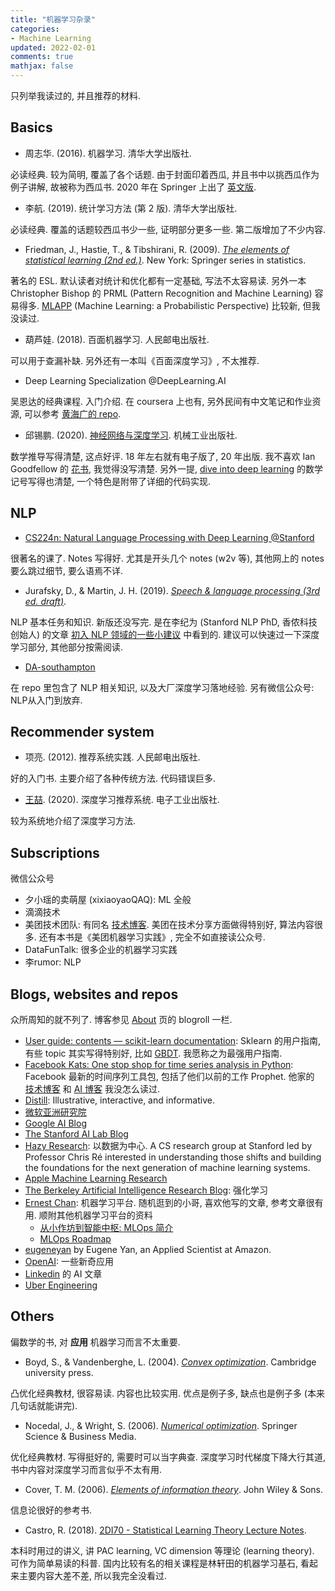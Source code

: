 ```yaml
---
title: "机器学习杂录"
categories: 
- Machine Learning
updated: 2022-02-01
comments: true
mathjax: false
---
```


只列举我读过的, 并且推荐的材料.

<!-- more -->

## Basics

- 周志华. (2016). 机器学习. 清华大学出版社.

必读经典. 较为简明, 覆盖了各个话题. 由于封面印着西瓜, 并且书中以挑西瓜作为例子讲解, 故被称为西瓜书. 2020 年在 Springer 上出了 [英文版](https://www.springer.com/gp/book/9789811519666).

- 李航. (2019). 统计学习方法 (第 2 版). 清华大学出版社.

必读经典. 覆盖的话题较西瓜书少一些, 证明部分更多一些. 第二版增加了不少内容.

- Friedman, J., Hastie, T., & Tibshirani, R. (2009). *[The elements of statistical learning (2nd ed.)](https://web.stanford.edu/~hastie/ElemStatLearn/)*. New York: Springer series in statistics.

著名的 ESL. 默认读者对统计和优化都有一定基础, 写法不太容易读. 另外一本 Christopher Bishop 的 PRML (Pattern Recognition and Machine Learning) 容易得多. [MLAPP](https://probml.github.io/pml-book/) (Machine Learning: a Probabilistic Perspective) 比较新, 但我没读过.

- 葫芦娃. (2018). 百面机器学习. 人民邮电出版社.

可以用于查漏补缺. 另外还有一本叫《百面深度学习》, 不太推荐.

- Deep Learning Specialization @DeepLearning.AI

吴恩达的经典课程. 入门介绍. 在 coursera 上也有, 另外民间有中文笔记和作业资源, 可以参考 [黄海广的 repo](https://github.com/fengdu78/deeplearning_ai_books).

- 邱锡鹏. (2020). [神经网络与深度学习](https://nndl.github.io/). 机械工业出版社.

数学推导写得清楚, 这点好评. 18 年左右就有电子版了, 20 年出版. 我不喜欢 Ian Goodfellow 的 [花书](https://www.deeplearningbook.org/), 我觉得没写清楚. 另外一提, [dive into deep learning](https://d2l.ai/chapter_preface/index.html) 的数学记号写得也清楚, 一个特色是附带了详细的代码实现.

## NLP

- [CS224n: Natural Language Processing with Deep Learning @Stanford](https://web.stanford.edu/class/cs224n/)

很著名的课了. Notes 写得好. 尤其是开头几个 notes (w2v 等), 其他网上的 notes 要么跳过细节, 要么语焉不详.

- Jurafsky, D., & Martin, J. H. (2019). *[Speech & language processing (3rd ed. draft)](https://web.stanford.edu/~jurafsky/slp3/)*. 

NLP 基本任务和知识. 新版还没写完. 是在李纪为 (Stanford NLP PhD, 香侬科技创始人) 的文章 [初入 NLP 领域的一些小建议](https://zhuanlan.zhihu.com/p/59184256) 中看到的. 建议可以快速过一下深度学习部分, 其他部分按需阅读.

- [DA-southampton](https://github.com/DA-southampton)

在 repo 里包含了 NLP 相关知识, 以及大厂深度学习落地经验. 另有微信公众号: NLP从入门到放弃.

## Recommender system

- 项亮. (2012). 推荐系统实践. 人民邮电出版社.

好的入门书. 主要介绍了各种传统方法. 代码错误巨多.

- [王喆](https://www.zhihu.com/people/wang-zhe-58). (2020). 深度学习推荐系统. 电子工业出版社.

较为系统地介绍了深度学习方法.

## Subscriptions

微信公众号

- 夕小瑶的卖萌屋 (xixiaoyaoQAQ): ML 全般
- 滴滴技术
- 美团技术团队: 有同名 [技术博客](https://tech.meituan.com/). 美团在技术分享方面做得特别好, 算法内容很多. 还有本书是《美团机器学习实践》, 完全不如直接读公众号.
- DataFunTalk: 很多企业的机器学习实践
- 李rumor: NLP

## Blogs, websites and repos

众所周知的就不列了. 博客参见 [About](https://shiina18.github.io/about/) 页的 blogroll 一栏.

- [User guide: contents — scikit-learn documentation](https://scikit-learn.org/stable/user_guide.html): Sklearn 的用户指南, 有些 topic 其实写得特别好, 比如 [GBDT](https://scikit-learn.org/stable/modules/ensemble.html#gradient-tree-boosting). 我愿称之为最强用户指南.
- [Facebook Kats: One stop shop for time series analysis in Python](https://facebookresearch.github.io/Kats/): Facebook 最新的时间序列工具包, 包括了他们以前的工作 Prophet. 他家的 [技术博客](https://engineering.fb.com/) 和 [AI 博客](https://ai.facebook.com/blog/) 我没怎么读过.
- [Distill](https://distill.pub/): Illustrative, interactive, and informative.
- [微软亚洲研究院](https://www.msra.cn/)
- [Google AI Blog](https://ai.googleblog.com/)
- [The Stanford AI Lab Blog](http://ai.stanford.edu/blog/)
- [Hazy Research](https://hazyresearch.stanford.edu/blog): 以数据为中心. A CS research group at Stanford led by Professor Chris Ré interested in understanding those shifts and building the foundations for the next generation of machine learning systems. 
- [Apple Machine Learning Research](https://machinelearning.apple.com/research/)
- [The Berkeley Artificial Intelligence Research Blog](https://bair.berkeley.edu/blog/): 强化学习
- [Ernest Chan](https://ernestklchan.medium.com/): 机器学习平台. 随机逛到的小哥, 喜欢他写的文章, 参考文章很有用. 顺附其他机器学习平台的资料
    - [从小作坊到智能中枢: MLOps 简介](https://zhuanlan.zhihu.com/p/357897337)
    - [MLOps Roadmap](https://github.com/cdfoundation/sig-mlops/blob/master/roadmap/2021/MLOpsRoadmap2021.md)
- [eugeneyan](https://eugeneyan.com/) by Eugene Yan, an Applied Scientist at Amazon.
- [OpenAI](https://openai.com/blog/): 一些新奇应用
- [Linkedin](https://engineering.linkedin.com/blog/topic/artificial-intelligence) 的 AI 文章
- [Uber Engineering](https://eng.uber.com/category/articles/ai/)

## Others

偏数学的书, 对 **应用** 机器学习而言不太重要. 

- Boyd, S., & Vandenberghe, L. (2004). *[Convex optimization](https://web.stanford.edu/~boyd/cvxbook/)*. Cambridge university press.

凸优化经典教材, 很容易读. 内容也比较实用. 优点是例子多, 缺点也是例子多 (本来几句话就能讲完).

- Nocedal, J., & Wright, S. (2006). *[Numerical optimization](http://www.apmath.spbu.ru/cnsa/pdf/monograf/Numerical_Optimization2006.pdf)*. Springer Science & Business Media.

优化经典教材. 写得挺好的, 需要时可以当字典查. 深度学习时代梯度下降大行其道, 书中内容对深度学习而言似乎不太有用. 

- Cover, T. M. (2006). *[Elements of information theory](http://staff.ustc.edu.cn/~cgong821/Wiley.Interscience.Elements.of.Information.Theory.Jul.2006.eBook-DDU.pdf)*. John Wiley & Sons.

信息论很好的参考书.

- Castro, R. (2018). [2DI70 - Statistical Learning Theory Lecture Notes](https://www.win.tue.nl/~rmcastro/2DI70/files/2DI70_Lecture_Notes.pdf).

本科时用过的讲义, 讲 PAC learning, VC dimension 等理论 (learning theory). 可作为简单易读的科普. 国内比较有名的相关课程是林轩田的机器学习基石, 看起来主要内容大差不差, 所以我完全没看过.

